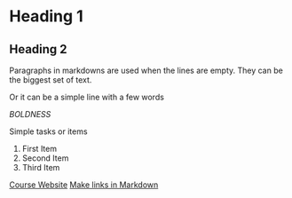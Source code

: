 # Heading 1
## Heading 2

Paragraphs in markdowns are used when the lines are empty. They can be the biggest set of text.

Or it can be a simple line with a few words

_BOLDNESS_

Simple tasks or items 
1. First Item
2. Second Item
3. Third Item

[Course Website](https://montana-media-arts.github.io/webDesignFall2023/)
[Make links in Markdown](https://montana-media-arts.github.io/webDesignFall2023/topic-02/markdown-links/#) 
